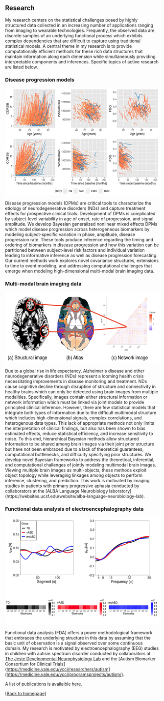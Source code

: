 ## Research

My research centers on the statistical challenges posed by highly structured data collected in an increasing number of applications ranging from imaging to wearable technologies. Frequently, the observed data are discrete samples of an underlying functional process which exhibits complex dependencies that are difficult to capture using traditional statistical models. A central theme in my research is to provide computationally efficient methods for these rich data structures that maintain information along each dimension while simultaneously providing interpretable components and inferences. Specific topics of active research are listed below.

### Disease progression models
<p align="center">
<img width="580" height="350" src="./images/tadpole.png">
</p>

Disease progression models (DPMs) are critical tools to characterize the etiology of neurodegenerative disorders (NDs) and capture treatment effects for prospective clinical trials. Development of DPMs is complicated by subject-level variability in age of onset, rate of progression, and signal amplitude. We develop Bayesian generalized nonlinear mixed effects DPMs which model disease progression across heterogeneous biomarkers by modeling subject-specific variation in phase, amplitude, disease progression rate. These tools produce inference regarding the timing and ordering of biomarkers in disease progression and how this variation can be partitioned between subject-level risk factors and individual variation leading to informative inference as well as disease progression forecasting. Our current methods work explores novel covariance structures, extensions to time to event modeling, and addressing computational challenges that emerge when modeling high-dimensional multi-modal brain imaging data.

### Multi-modal brain imaging data
<p align="center">
<img width="580" height="232" src="./images/multimodal.png">
</p>
Due to a global rise in life expectancy, Alzheimer's disease and other neurodegenerative disorders (NDs) represent a looming health crisis necessitating improvements in disease monitoring and treatment. NDs cause cognitive decline through disruption of structure and connectivity in healthy brains which can only be detected using brain images from multiple modalities. Specifically, images contain either structural information or network information which must be linked via joint models to provide principled clinical inference. However, there are few statistical models that integrate both types of information due to the difficult multimodal structure which includes high-dimensional signals, complex correlations, and heterogenous data types. This lack of appropriate methods not only limits the interpretation of clinical findings, but also has been shown to bias estimated effects, reduce statistical efficiency, and increase sensitivity to noise. To this end, hierarchical Bayesian methods allow structured information to be shared among brain images via their joint prior structure but have not been embraced due to a lack of theoretical guarantees, computational bottlenecks, and difficulty specifying prior structures. We develop novel Bayesian frameworks to address the theoretical, inferential, and computational challenges of jointly modeling multimodal brain images. Viewing multiple brain images as multi-objects, these methods exploit object topology while leveraging linkages among objects to perform inference, clustering, and prediction. This work is motivated by imaging studies in patients with primary progressive aphasia conducted by collaborators at the [ALBA Language Neurobiology laboratory](https://websites.ucsf.edu/website/alba-language-neurobiology-lab).

### Functional data analysis of electroencephalography data
<p align="center">
<img width="580" height="350" src="./images/hpca.png">
</p>

Functional data analysis (FDA) offers a power methodological framework that embraces the underlying structure in this data by assuming that the basic unit of observation is a signal observed over some continuous domain. My research is motivated by electroencephalography (EEG) studies in children with autism spectrum disorder conducted by collaborators at [The Jeste Developmental Neurophysiology Lab](http://jestelab.org/) and the [Autism Biomarker Consortium for Clinical Trials](https://medicine.yale.edu/ycci/researchers/autism](https://medicine.yale.edu/ycci/programsprojects/autism/).


A list of publications is availaible [here](publications.md). 

[ [Back to homepage] ](./)

